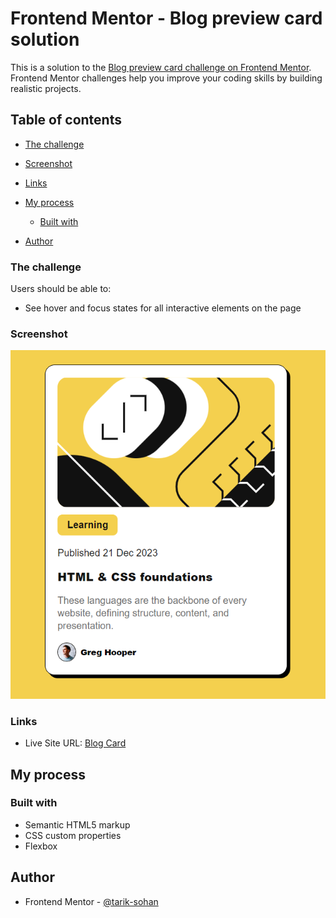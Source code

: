 # Frontend Mentor - Blog preview card solution

This is a solution to the [Blog preview card challenge on Frontend Mentor](https://www.frontendmentor.io/challenges/blog-preview-card-ckPaj01IcS). Frontend Mentor challenges help you improve your coding skills by building realistic projects.

## Table of contents

- [The challenge](#the-challenge)
- [Screenshot](#screenshot)
- [Links](#links)
- [My process](#my-process)

  - [Built with](#built-with)

- [Author](#author)

### The challenge

Users should be able to:

- See hover and focus states for all interactive elements on the page

### Screenshot

![](Capture.PNG)

### Links

- Live Site URL: [Blog Card](https://tarik-sohan.github.io/frontendmentor-blogcard/)

## My process

### Built with

- Semantic HTML5 markup
- CSS custom properties
- Flexbox

## Author

- Frontend Mentor - [@tarik-sohan](https://www.frontendmentor.io/profile/tarik-sohan)
